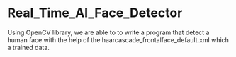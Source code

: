 # Real_Time_AI_Face_Detector

Using OpenCV library, we are able to to write a program that detect a human face with the
help of the haarcascade_frontalface_default.xml which a trained data.

